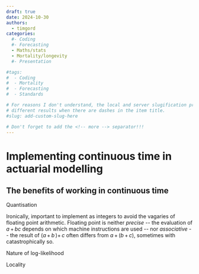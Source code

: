 ```yaml
---
draft: true 
date: 2024-10-30
authors:
  - timgord
categories:
  #- Coding
  #- Forecasting
  - Maths/stats
  - Mortality/longevity
  #- Presentation

#tags:
#  - Coding
#  - Mortality
#  - Forecasting
#  - Standards

# For reasons I don't understand, the local and server slugification produce
# different results when there are dashes in the item title.
#slug: add-custom-slug-here

# Don't forget to add the <!-- more --> separator!!!
---
```


# Implementing continuous time in actuarial modelling

## The benefits of working in continuous time

<!-- more -->


Quantisation

Ironically, important to implement as integers to avoid the vagaries of floating point arithmetic. Floating point is neither *precise* -- the evaluation of *a*&#x202F;+&#x202F;*bc* depends on which machine instructions are used -- nor *associative* -- the result of (*a*&#x202F;+&#x202F;*b*&#x202F;)+*&#x202F;c* often differs from *a*&#x202F;+&#x202F;(*b*&#x202F;+*&#x202F;c*), sometimes with catastrophically so.

Nature of log-likelihood

Locality


